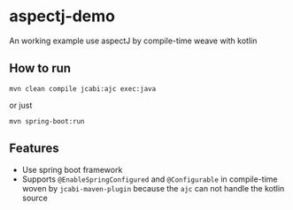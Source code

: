 # aspectj-demo
An working example use aspectJ by compile-time weave with kotlin

## How to run
```
mvn clean compile jcabi:ajc exec:java
```
or just
```
mvn spring-boot:run
```

## Features
* Use spring boot framework
* Supports `@EnableSpringConfigured` and `@Configurable` in compile-time woven by `jcabi-maven-plugin` because the `ajc` can not handle the 
kotlin source

